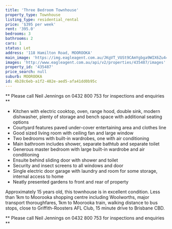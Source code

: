 ```yaml
---
title: 'Three Bedroom Townhouse'
property_type: Townhouse
listing_type: residential_rental
price: '$395 per week'
rent: '395.0'
bedrooms: 3
bathrooms: 2
cars: 1
status: Let
address: '118 Hamilton Road, MOOROOKA'
main_image: 'https://img.eagleagent.com.au/JKgVT_VUSt9CAmYgbga9WIX6Zu4=/1280x854/smart/https://s3-us-west-2.amazonaws.com/eagleagent-orig/images/6824851/421762514-image-M.jpg'
images: 'http://www.eagleagent.com.au/api/v2/properties/435487/images'
property_id: '435487'
price_search: null
suburb: MOOROOKA
id: 4b28c6eb-a1f2-482e-aed5-afa41dd0b95c
---
```

** Please call Neil Jennings on 0432 800 753 for inspections and enquiries **

*  Kitchen with electric cooktop, oven, range hood, double sink, modern dishwasher, plenty of storage and bench space with additional seating options
*  Courtyard features paved under-cover entertaining area and clothes line
*  Good sized living room with ceiling fan and large window
*  Two bedrooms with built-in wardrobes, one with air conditioning
*  Main bathroom includes shower, separate bathtub and separate toilet
*  Generous master bedroom with large built-in wardrobe and air conditioning
*  Ensuite behind sliding door with shower and toilet
*  Security and insect screens to all windows and door
*  Single electric door garage with laundry and room for some storage, internal access to home
*  Neatly presented gardens to front and rear of property

Approximately 15 years old, this townhouse is in excellent condition. Less than 1km to Moorooka shopping centre including Woolworths, major transport thoroughfares, 1km to Moorooka train, walking distance to bus stops, close to Griffith-Roosters AFL Club, 15 minute drive to Brisbane CBD.

** Please call Neil Jennings on 0432 800 753 for inspections and enquiries **